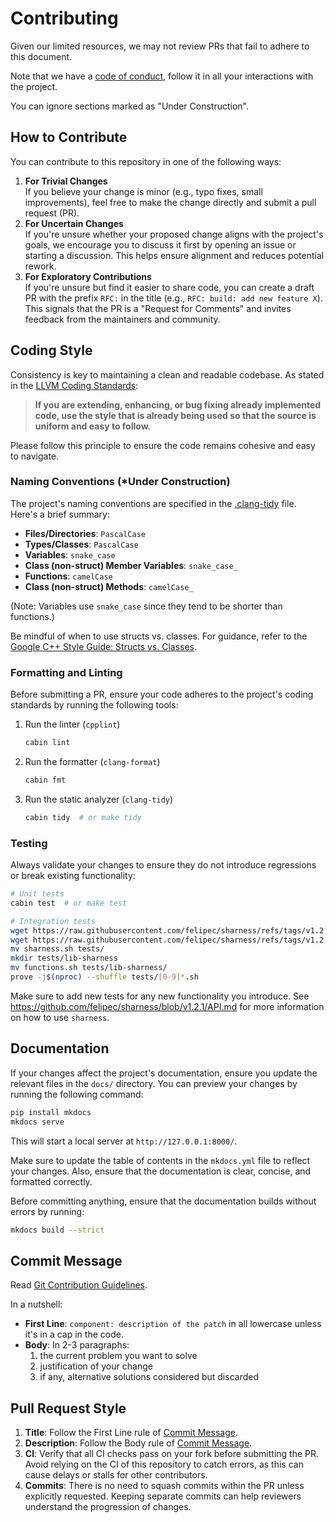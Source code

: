 # Contributing

Given our limited resources, we may not review PRs that fail to adhere to this document.

Note that we have a [code of conduct](https://github.com/cabinpkg/.github/blob/main/CODE_OF_CONDUCT.md),
follow it in all your interactions with the project.

You can ignore sections marked as "Under Construction".

## How to Contribute

You can contribute to this repository in one of the following ways:

1. **For Trivial Changes**<br>
   If you believe your change is minor (e.g., typo fixes, small improvements),
   feel free to make the change directly and submit a pull request (PR).
2. **For Uncertain Changes**<br>
   If you're unsure whether your proposed change aligns with the project's
   goals, we encourage you to discuss it first by opening an issue or starting
   a discussion.  This helps ensure alignment and reduces potential rework.
3. **For Exploratory Contributions**<br>
   If you're unsure but find it easier to share code, you can create a draft PR
   with the prefix `RFC:` in the title (e.g., `RFC: build: add new feature X`).
   This signals that the PR is a "Request for Comments" and invites feedback
   from the maintainers and community.

## Coding Style

Consistency is key to maintaining a clean and readable codebase. As stated in the
[LLVM Coding Standards](https://llvm.org/docs/CodingStandards.html#introduction):

> **If you are extending, enhancing, or bug fixing already implemented code,
> use the style that is already being used so that the source is uniform and
> easy to follow.**

Please follow this principle to ensure the code remains cohesive and easy to
navigate.

### Naming Conventions (*Under Construction)

The project's naming conventions are specified in the
[.clang-tidy](.clang-tidy) file.  Here's a brief summary:

- **Files/Directories**: `PascalCase`
- **Types/Classes**: `PascalCase`
- **Variables**: `snake_case`
- **Class (non-struct) Member Variables**: `snake_case_`
- **Functions**: `camelCase`
- **Class (non-struct) Methods**: `camelCase_`

(Note: Variables use `snake_case` since they tend to be shorter than functions.)

Be mindful of when to use structs vs. classes.  For guidance, refer to the
[Google C++ Style Guide: Structs vs. Classes](https://google.github.io/styleguide/cppguide.html#Structs_vs._Classes).

### Formatting and Linting

Before submitting a PR, ensure your code adheres to the project's coding
standards by running the following tools:

1. Run the linter (`cpplint`)
   ```bash
   cabin lint
   ```
2. Run the formatter (`clang-format`)
   ```bash
   cabin fmt
   ```
3. Run the static analyzer (`clang-tidy`)
   ```bash
   cabin tidy  # or make tidy
   ```

### Testing

Always validate your changes to ensure they do not introduce regressions or
break existing functionality:

```bash
# Unit tests
cabin test  # or make test

# Integration tests
wget https://raw.githubusercontent.com/felipec/sharness/refs/tags/v1.2.1/sharness.sh
wget https://raw.githubusercontent.com/felipec/sharness/refs/tags/v1.2.1/lib-sharness/functions.sh
mv sharness.sh tests/
mkdir tests/lib-sharness
mv functions.sh tests/lib-sharness/
prove -j$(nproc) --shuffle tests/[0-9]*.sh
```

Make sure to add new tests for any new functionality you introduce.  See
<https://github.com/felipec/sharness/blob/v1.2.1/API.md> for more information on
how to use `sharness`.

## Documentation

If your changes affect the project's documentation, ensure you update the
relevant files in the `docs/` directory.  You can preview your changes by
running the following command:

```bash
pip install mkdocs
mkdocs serve
```

This will start a local server at `http://127.0.0.1:8000/`.

Make sure to update the table of contents in the `mkdocs.yml` file to reflect
your changes.  Also, ensure that the documentation is clear, concise, and
formatted correctly.

Before committing anything, ensure that the documentation builds without
errors by running:

```bash
mkdocs build --strict
```

## Commit Message

Read
[Git Contribution Guidelines](https://git-scm.com/docs/SubmittingPatches#describe-changes).

In a nutshell:

- **First Line**: `component: description of the patch` in all lowercase
  unless it's in a cap in the code.
- **Body**: In 2-3 paragraphs:
  1. the current problem you want to solve
  2. justification of your change
  3. if any, alternative solutions considered but discarded

## Pull Request Style

1. **Title**: Follow the First Line rule of [Commit Message](#commit-message).
2. **Description**: Follow the Body rule of [Commit Message](#commit-message).
3. **CI**: Verify that all CI checks pass on your fork before submitting the
   PR.  Avoid relying on the CI of this repository to catch errors, as this
   can cause delays or stalls for other contributors.
4. **Commits**: There is no need to squash commits within the PR
   unless explicitly requested.  Keeping separate commits can help reviewers
   understand the progression of changes.
